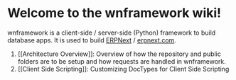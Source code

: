 # Welcome to the wnframework wiki!

wnframework is a client-side / server-side (Python) framework to build database apps. It is used to build [ERPNext](https://github.com/webnotes/erpnext) / [erpnext.com](https://erpnext.com).

1. [[Architecture Overview]]: Overview of how the repository and public folders are to be setup and how requests are handled in wnframework.
2. [[Client Side Scripting]]: Customizing DocTypes for Client Side Scripting
